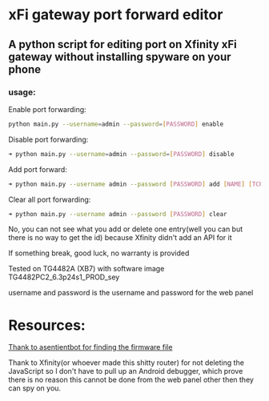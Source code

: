 # xFi gateway port forward editor

## A python script for editing port on Xfinity xFi gateway without installing spyware on your phone

### usage:

Enable port forwarding:
```sh
python main.py --username=admin --password=[PASSWORD] enable
```


Disable port forwarding:

```sh
➜ python main.py --username=admin --password=[PASSWORD] disable
```

Add port forward:
```sh
➜ python main.py --username admin --password [PASSWORD] add [NAME] [TCP,UDP,TCP/UDP] [local ip] [port]
```

Clear all port forwarding:
```sh
➜ python main.py --username admin --password [PASSWORD] clear
```


No, you can not see what you add or delete one entry(well you can but there is no way to get the id) because Xfinity didn't add an API for it

If something break, good luck, no warranty is provided

Tested on TG4482A (XB7) with software image TG4482PC2_6.3p24s1_PROD_sey

username and password is the username and password for the web panel

# Resources:

[Thank to asentientbot for finding the firmware file](https://github.com/hack-technicolor/hack-technicolor/issues/181#issuecomment-1734415959)

Thank to Xfinity(or whoever made this shitty router) for not deleting the JavaScript so I don't have to pull up an Android debugger, which prove there is no reason this cannot be done from the web panel other then they can spy on you.


